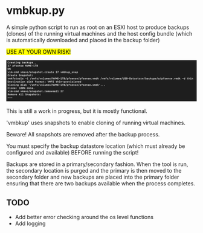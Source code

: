 # vmbkup.py #

 A simple python script to run as root on an ESXI host to produce backups (clones) of the running virtual machines and the host config bundle (which is automatically downloaded and placed in the backup folder)

<mark>USE AT YOUR OWN RISK!</mark>

<img src="images/vmbkup_screenshot.png" alt="vmbkup example output">

This is still a work in progress, but it is mostly functional.

'vmbkup' uses snapshots to enable cloning of running virtual machines.  

Beware! All snapshots are removed after the backup process.

You must specify the backup datastore location (which must already be configured and available) BEFORE running the script!

Backups are stored in a primary/secondary fashion.  When the tool is run, the secondary location is purged and the primary is then moved to the secondary folder and new backups are placed into the primary folder ensuring that there are two backups available when the process completes.

## TODO 
- Add better error checking around the os level functions
- Add logging
